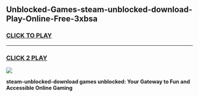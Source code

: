 
## Unblocked-Games-steam-unblocked-download-Play-Online-Free-3xbsa
<h3>
<a href="https://premium76.site?title=steam-unblocked-download&ref=26A">CLICK TO PLAY</a></h3>
<hr>

<h3>
<a href="https://premium76.site?title=steam-unblocked-download&ref=26A">CLICK 2 PLAY</a>
  
</h3>

<a href="https://premium76.site?title=steam-unblocked-download&ref=26A"><img src="https://clearcache.store/games.png"></a>


**steam-unblocked-download games unblocked: Your Gateway to Fun and Accessible Online Gaming**
